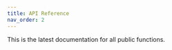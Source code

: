 ```yaml
---
title: API Reference
nav_order: 2
---
```


This is the latest documentation for all public functions.

